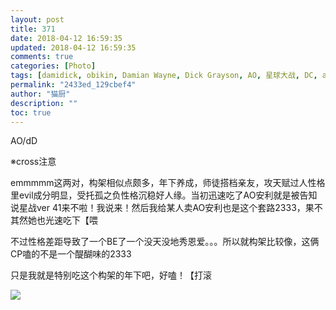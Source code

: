 ```yaml
---
layout: post
title: 371
date: 2018-04-12 16:59:35
updated: 2018-04-12 16:59:35
comments: true
categories: [Photo]
tags: [damidick, obikin, Damian Wayne, Dick Grayson, AO, 星球大战, DC, anakin, obiwan, star wars]
permalink: "2433ed_129cbef4"
author: "猫厨"
description: ""
toc: true
---
```


<p>AO/dD</p> 
<p>※cross注意</p> 
<p>emmmmm这两对，构架相似点颇多，年下养成，师徒搭档亲友，攻天赋过人性格里evil成分明显，受托孤之负性格沉稳好人缘。当初迅速吃了AO安利就是被告知说星战ver 41来不啦！我说来！然后我给某人卖AO安利也是这个套路2333，果不其然她也光速吃下【喂</p> 
<p>不过性格差距导致了一个BE了一个没天没地秀恩爱。。。所以就构架比较像，这俩CP嗑的不是一个醍醐味的2333</p> 
<p>只是我就是特别吃这个构架的年下吧，好嗑！【打滚</p>

![](/img/img_cVZNdzJtQk9JV2R1NFNKOE04ZGdPa3NVaE9zZ0lVV0ZxMys1Q0x6RUt0RmtNRnNlbEtrOC9BPT0.jpg)